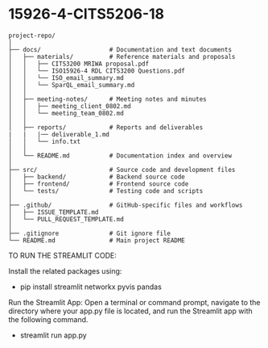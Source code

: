 # 15926-4-CITS5206-18
```
project-repo/
│
├── docs/                   # Documentation and text documents
│   ├── materials/          # Reference materials and proposals
│   │   ├── CITS3200 MRIWA proposal.pdf
│   │   └── ISO15926-4 RDL CITS3200 Questions.pdf
│   │   └── ISO_email_summary.md
│   │   └── SparQL_email_summary.md
│   │
│   ├── meeting-notes/      # Meeting notes and minutes
│   │   ├── meeting_client_0802.md
│   │   └── meeting_team_0802.md
│   │
│   ├── reports/            # Reports and deliverables
|   |   |── deliverable_1.md 
│   │   └── info.txt
│   │
│   └── README.md           # Documentation index and overview
│
├── src/                    # Source code and development files
│   ├── backend/            # Backend source code
│   ├── frontend/           # Frontend source code
│   └── tests/              # Testing code and scripts
│
├── .github/                # GitHub-specific files and workflows
│   ├── ISSUE_TEMPLATE.md
│   └── PULL_REQUEST_TEMPLATE.md
│
├── .gitignore              # Git ignore file
└── README.md               # Main project README
```
TO RUN THE STREAMLIT CODE:

Install the related packages using:


- pip install streamlit networkx pyvis pandas

Run the Streamlit App:
Open a terminal or command prompt, navigate to the directory where your app.py file is located, and run the Streamlit app with the following command.

- streamlit run app.py



